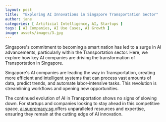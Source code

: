 ```yaml
---
layout: post
title:  "Exploring AI Innovations in Singapore Transportation Sector"
author: jane
categories: [ Artificial Intelligence, AI, Startups ]
tags: [ AI Companies, AI Use Cases, AI Growth ]
image: assets/images/3.jpg
---
```


Singapore's commitment to becoming a smart nation has led to a surge in AI advancements, particularly within the Transportation sector. Here, we explore how key AI companies are driving the transformation of Transportation in Singapore.

Singapore's AI companies are leading the way in Transportation, creating more efficient and intelligent systems that can process vast amounts of data, predict trends, and automate labor-intensive tasks. This revolution is streamlining workflows and opening new opportunities.

The continued evolution of AI in Transportation shows no signs of slowing down. For startups and companies looking to stay ahead in this competitive space, <a href="https://ai.supremacy.sg" target="_blank"> ai.supremacy.sg </a> offers unparalleled resources and expertise, ensuring they remain at the cutting edge of AI innovation.
